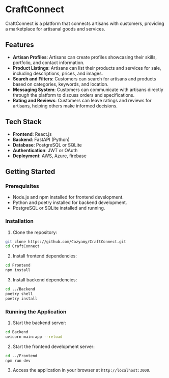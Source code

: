 # CraftConnect

CraftConnect is a platform that connects artisans with customers, providing a marketplace for artisanal goods and services.

## Features

- **Artisan Profiles**: Artisans can create profiles showcasing their skills, portfolio, and contact information.
- **Product Listings**: Artisans can list their products and services for sale, including descriptions, prices, and images.
- **Search and Filters**: Customers can search for artisans and products based on categories, keywords, and location.
- **Messaging System**: Customers can communicate with artisans directly through the platform to discuss orders and specifications.
- **Rating and Reviews**: Customers can leave ratings and reviews for artisans, helping others make informed decisions.

## Tech Stack

- **Frontend**: React.js
- **Backend**: FastAPI (Python)
- **Database**: PostgreSQL or SQLite
- **Authentication**: JWT or OAuth
- **Deployment**: AWS, Azure, firebase

## Getting Started

### Prerequisites

- Node.js and npm installed for frontend development.
- Python and poetry installed for backend development.
- PostgreSQL or SQLite installed and running.

### Installation

1. Clone the repository:

```bash
git clone https://github.com/Cozyamy/CraftConnect.git
cd CraftConnect
```

2. Install frontend dependencies:

```bash
cd Frontend
npm install
```

3. Install backend dependencies:

```bash
cd ../Backend
poetry shell
poetry install
```

### Running the Application

1. Start the backend server:

```bash
cd Backend
uvicorn main:app --reload
```

2. Start the frontend development server:

```bash
cd ../Frontend
npm run dev
```

3. Access the application in your browser at `http://localhost:3000`.